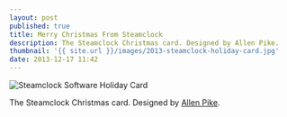 ```yaml
---
layout: post
published: true
title: Merry Christmas From Steamclock
description: The Steamclock Christmas card. Designed by Allen Pike.
thumbnail: '{{ site.url }}/images/2013-steamclock-holiday-card.jpg'
date: 2013-12-17 11:42
---
```

<img src="{{ site.url }}/images/2013-steamclock-holiday-card.jpg" alt="Steamclock Software Holiday Card" />
<p class="image-caption">The Steamclock Christmas card. Designed by <a href="http://www.allenpike.com" title="allenpike.com">Allen Pike</a>.</p>